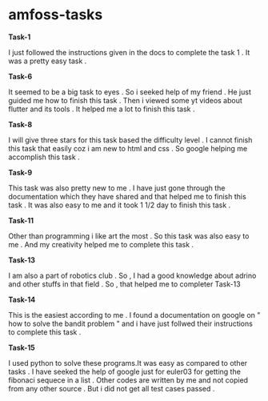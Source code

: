 # amfoss-tasks

**Task-1**

I just followed the instructions given in the docs to complete the task 1 . It was a pretty easy task .

**Task-6**

It seemed to be a big task to eyes . So i seeked help of my friend . He just guided me how to finish this task . 
Then i viewed some yt videos about flutter and its tools . It helped me a lot to finish this task . 

**Task-8**

I will give three stars for this task based the difficulty level . I cannot finish this task that easily coz i 
am new to html and css . So google helping me accomplish this task .

**Task-9**

This task was also pretty new to me . I have just gone through the documentation which they have shared and 
that helped me to finish this task . It was also easy to me and it took 1 1/2 day to finish this task . 

**Task-11**

Other than programming i like art the most . So this task was also easy to me . And my creativity helped me to 
complete this task .

**Task-13**

I am also a part of robotics club . So , I had a good knowledge about adrino and other stuffs in that field . 
So , that helped me to completer Task-13

**Task-14**

This is the easiest according to me . I found a documentation on google on " how to solve the bandit problem " 
and i have just follwed their instructions to complete this task .

**Task-15**

I used python to solve these programs.It was easy as compared to other tasks . I have seeked the help of google
just for euler03 for getting the fibonaci sequece in a list . Other codes are written by me and not copied from
any other source . But i did not get all test cases passed .